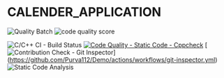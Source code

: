 # CALENDER_APPLICATION

![Quality Batch](https://www.code-inspector.com/project/24935/status/svg)
![code quality score](https://www.code-inspector.com/project/24935/score/svg)

![C/C++ CI - Build Status](https://github.com/Purva112/Demo/actions/workflows/main.yml/badge.svg)
[![Code Quality - Static Code - Cppcheck](https://github.com/Purva112/Demo/actions/workflows/cpp_check.yml/badge.svg)](https://github.com/Purva112/Demo/actions/workflows/cpp_check.yml)
[![Contribution Check - Git Inspector](https://github.com/Purva112/Demo/actions/workflows/git-inspector.yml/badge.svg)]
(https://github.com/Purva112/Demo/actions/workflows/git-inspector.yml)
![Static Code Analysis](https://github.com/Purva112/Demo/actions/workflows/static-code.yml/badge.svg)
 

